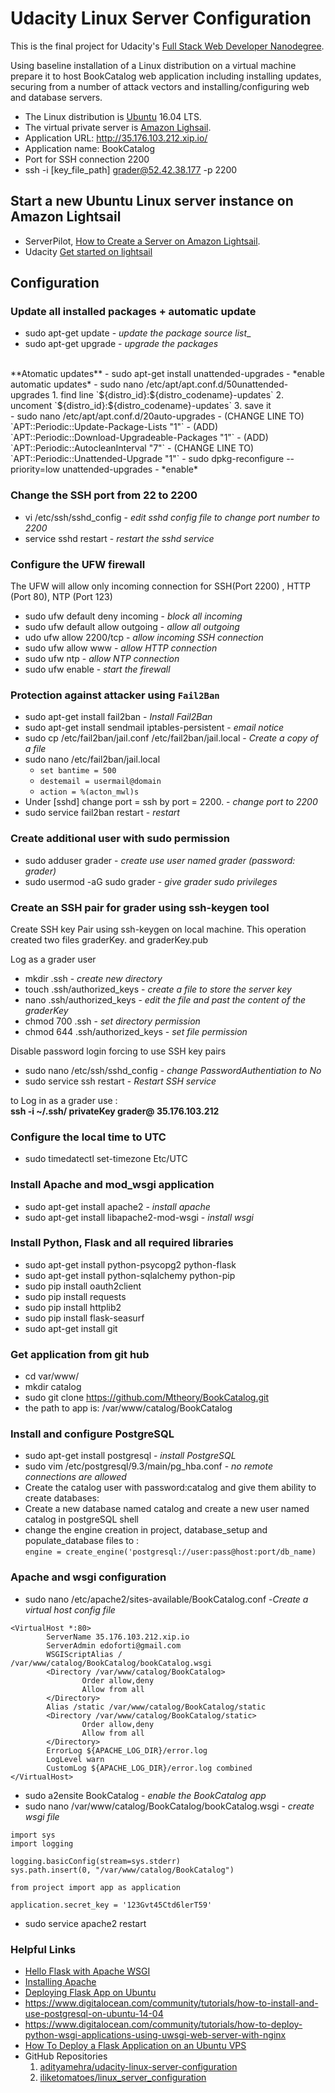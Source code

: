 # Udacity Linux Server Configuration 

This is the final project for Udacity's [Full Stack Web Developer Nanodegree](https://www.udacity.com/course/full-stack-web-developer-nanodegree--nd004). 

Using baseline installation of a Linux distribution on a virtual machine prepare it to host BookCatalog  web application including installing updates, securing  from a number of attack vectors and installing/configuring web and database servers.

- The Linux distribution is [Ubuntu](https://www.ubuntu.com/download/server) 16.04 LTS.
- The virtual private server is [Amazon Lighsail](https://lightsail.aws.amazon.com/).
- Application URL: http://35.176.103.212.xip.io/
- Application name: BookCatalog
- Port for SSH connection 2200
- 	ssh -i [key_file_path] grader@52.42.38.177 -p 2200

## Start a new Ubuntu Linux server instance on Amazon Lightsail 
- ServerPilot, [How to Create a Server on Amazon Lightsail](https://serverpilot.io/community/articles/how-to-create-a-server-on-amazon-lightsail.html).
- Udacity [Get started on lightsail](https://classroom.udacity.com/nanodegrees/nd004/parts/ab002e9a-b26c-43a4-8460-dc4c4b11c379/modules/357367901175462/lessons/3573679011239847/concepts/c4cbd3f2-9adb-45d4-8eaf-b5fc89cc606e)
## Configuration 

### Update all installed packages + automatic update 

- sudo apt-get update  				- *update the package source list*_ 
- sudo apt-get upgrade 				- *upgrade the packages*
<br/>
**Atomatic updates**
-	sudo apt-get install unattended-upgrades - *enable automatic updates*
-	sudo nano /etc/apt/apt.conf.d/50unattended-upgrades 
	1. find line `${distro_id}:${distro_codename}-updates`
	2. uncoment `${distro_id}:${distro_codename}-updates`
	3. save it
<br/>
- sudo nano /etc/apt/apt.conf.d/20auto-upgrades
	- (CHANGE LINE TO) `APT::Periodic::Update-Package-Lists "1"`
	- (ADD) `APT::Periodic::Download-Upgradeable-Packages "1"`
	- (ADD) `APT::Periodic::AutocleanInterval "7"`
	- (CHANGE LINE TO) `APT::Periodic::Unattended-Upgrade "1"`
- sudo dpkg-reconfigure --priority=low unattended-upgrades - *enable*

### Change the SSH port from 22 to 2200
- vi /etc/ssh/sshd_config			- *edit sshd config  file to change port number to 2200*
- service sshd restart 				- *restart the sshd service*

### Configure the UFW firewall 
The UFW will allow only incoming connection for SSH(Port 2200) , HTTP (Port 80), NTP (Port 123)
- sudo ufw default deny incoming 	- *block all incoming*
- sudo ufw default allow outgoing 	- *allow all outgoing*
- udo ufw allow 2200/tcp			- *allow incoming SSH connection*
- sudo ufw allow www				- *allow HTTP connection*
- sudo ufw ntp						- *allow NTP connection*
- sudo ufw enable					- *start the firewall*

### Protection against attacker using `Fail2Ban`
- sudo apt-get install fail2ban		- *Install Fail2Ban*
- sudo apt-get install sendmail iptables-persistent		- *email notice*
- sudo cp /etc/fail2ban/jail.conf /etc/fail2ban/jail.local		- *Create a copy of a file*
- sudo nano /etc/fail2ban/jail.local	
	- `set bantime = 500`
	- `destemail = usermail@domain`
	- `action = %(acton_mwl)s`
- 	Under [sshd] change port = ssh by port = 2200.	- *change port to 2200*
- 	sudo service fail2ban restart	- *restart*

### Create additional user with sudo permission 
- sudo adduser grader			- *create use user named grader (password: grader)*
- sudo usermod -aG sudo grader 	- *give grader sudo privileges*

### Create an SSH pair for grader using ssh-keygen tool
Create SSH key Pair using ssh-keygen on local machine. This operation created two files 
graderKey. and graderKey.pub
	
Log as a grader user 
- mkdir .ssh  						- *create new directory*
- touch .ssh/authorized_keys  		- *create a file to store the server key*
- nano .ssh/authorized_keys			- *edit the file and past the content of the graderKey*
- chmod 700 .ssh					- *set directory permission*
- chmod 644  .ssh/authorized_keys	- *set file permission*	

Disable password login forcing  to use SSH  key pairs
- sudo nano /etc/ssh/sshd_config	- *change PasswordAuthentiation to No*
- sudo service ssh restart			- *Restart SSH service*

to Log in as a grader use : <br/>
	**ssh -i ~/.ssh/ privateKey grader@ 35.176.103.212**

### Configure the local time to UTC
- sudo timedatectl set-timezone Etc/UTC

### Install Apache and   mod_wsgi application
- sudo apt-get install apache2  			- *install apache*
- sudo apt-get install libapache2-mod-wsgi  - *install wsgi*

### Install Python, Flask  and all required libraries 
- sudo apt-get install python-psycopg2 python-flask
- sudo apt-get install python-sqlalchemy python-pip
- sudo pip install oauth2client
- sudo pip install requests
- sudo pip install httplib2
- sudo pip install flask-seasurf
- sudo apt-get install git
### Get application from git hub 
- cd  var/www/
- mkdir catalog
- sudo git clone https://github.com/Mtheory/BookCatalog.git
- the path to app is:  /var/www/catalog/BookCatalog
	
### Install and configure PostgreSQL
- sudo apt-get install postgresql - *install PostgreSQL*
- sudo vim /etc/postgresql/9.3/main/pg_hba.conf - *no remote connections are allowed*
- Create the catalog user with password:catalog and give them ability to create databases:
- Create a new database named catalog and create a new user named catalog in postgreSQL shell
- change the engine creation in project, database_setup and populate_database files to :<br/>
	`engine = create_engine('postgresql://user:pass@host:port/db_name)`

### Apache and wsgi configuration
- sudo nano /etc/apache2/sites-available/BookCatalog.conf -*Create a virtual host config file* <br/>
```
<VirtualHost *:80>
        ServerName 35.176.103.212.xip.io
        ServerAdmin edoforti@gmail.com
        WSGIScriptAlias / /var/www/catalog/BookCatalog/bookCatalog.wsgi
        <Directory /var/www/catalog/BookCatalog>
                Order allow,deny
                Allow from all
        </Directory>
        Alias /static /var/www/catalog/BookCatalog/static
        <Directory /var/www/catalog/BookCatalog/static>
                Order allow,deny
                Allow from all
        </Directory>
        ErrorLog ${APACHE_LOG_DIR}/error.log
        LogLevel warn
        CustomLog ${APACHE_LOG_DIR}/error.log combined
</VirtualHost>
```
- sudo a2ensite BookCatalog - *enable the BookCatalog app*
- sudo nano /var/www/catalog/BookCatalog/bookCatalog.wsgi - *create wsgi file*<br/>

```#! /usr/bin/python
import sys
import logging

logging.basicConfig(stream=sys.stderr)
sys.path.insert(0, "/var/www/catalog/BookCatalog")

from project import app as application

application.secret_key = '123Gvt45Ctd6lerT59'
```
- sudo service apache2 restart

### Helpful Links
* [Hello Flask with Apache WSGI](http://www.bogotobogo.com/python/Flask/Python_Flask_HelloWorld_App_with_Apache_WSGI_Ubuntu14.php)
* [Installing Apache](https://www.digitalocean.com/community/tutorials/apache-basics-installation-and-configuration-troubleshooting) 
* [Deploying Flask App on Ubuntu](https://www.digitalocean.com/community/tutorials/how-to-deploy-a-flask-application-on-an-ubuntu-vps)
* https://www.digitalocean.com/community/tutorials/how-to-install-and-use-postgresql-on-ubuntu-14-04
* https://www.digitalocean.com/community/tutorials/how-to-deploy-python-wsgi-applications-using-uwsgi-web-server-with-nginx
* [How To Deploy a Flask Application on an Ubuntu VPS](https://www.digitalocean.com/community/tutorials/how-to-deploy-a-flask-application-on-an-ubuntu-vps)
* GitHub Repositories 
  1. [adityamehra/udacity-linux-server-configuration](https://github.com/adityamehra/udacity-linux-server-configuration)
  2. [iliketomatoes/linux_server_configuration](https://github.com/iliketomatoes/linux_server_configuration)



